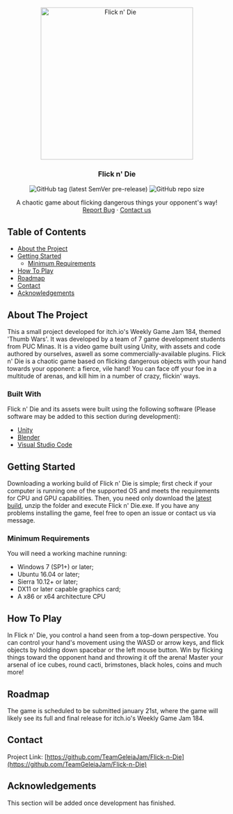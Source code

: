 <!--
*** Thanks for checking out this README Template. If you have a suggestion that would
*** make this better, please fork the repo and create a pull request or simply open
*** an issue with the tag "enhancement".
*** Thanks again! Now go create something AMAZING! :D
-->





<!-- PROJECT SHIELDS -->
<!--
*** I'm using markdown "reference style" links for readability.
*** Reference links are enclosed in brackets [ ] instead of parentheses ( ).
*** See the bottom of this document for the declaration of the reference variables
*** for contributors-url, forks-url, etc. This is an optional, concise syntax you may use.
*** https://www.markdownguide.org/basic-syntax/#reference-style-links
-->




<!-- PROJECT LOGO -->
<br />
<p align="center">
  <a href="https://github.com/ninito-ph/Tank-Wrecks/blob/master/README.md">
    <img src="https://i.imgur.com/3cuUXYY.png" alt="Flick n' Die" width="350" height="350">
  </a>
 
<h3 align="center">Flick n' Die</h3>
  <p align="center">
    <img alt="GitHub tag (latest SemVer pre-release)" src="https://img.shields.io/github/v/release/TeamGeleiaJam/Flick-n-Die?include_prereleases&label=version">
    <img alt="GitHub repo size" src="https://img.shields.io/github/repo-size/TeamGeleiaJam/Flick-n-Die?label=project%20size">
    <br />
    </p>
  </p>
  
  <p align="center">
    A chaotic game about flicking dangerous things your opponent's way!
    <br />
    <a href="https://github.com/TeamGeleiaJam/Flick-n-Die/issues">Report Bug</a>
    ·
    <a href="#contact">Contact us</a>
  </p>
</p>



<!-- TABLE OF CONTENTS -->
## Table of Contents

* [About the Project](#about-the-project)
* [Getting Started](#getting-started)
  * [Minimum Requirements](#minimum-requirements)
* [How To Play](#how-to-play)
* [Roadmap](#roadmap)
* [Contact](#contact)
* [Acknowledgements](#acknowledgements)



<!-- ABOUT THE PROJECT -->
## About The Project

This a small project developed for itch.io's Weekly Game Jam 184, themed 'Thumb Wars'. It was developed by a team of 7 game development students from PUC Minas. It is a video game built using Unity, with assets and code authored by ourselves, aswell as some commercially-available plugins. Flick n' Die is a chaotic game based on flicking dangerous objects with your hand towards your opponent: a fierce, vile hand! You can face off your foe in a multitude of arenas, and kill him in a number of crazy, flickin' ways.

### Built With
Flick n' Die and its assets were built using the following software (Please software may be added to this section during development):
* [Unity](https://unity.com/)
* [Blender](https://www.blender.org/)
* [Visual Studio Code](https://code.visualstudio.com/)


<!-- GETTING STARTED -->
## Getting Started

Downloading a working build of Flick n' Die is simple; first check if your computer is running one of the supported OS and meets the requirements for CPU and GPU capabilities. Then, you need only download the [latest build](https://ninito.itch.io/tank-wrecks), unzip the folder and execute Flick n' Die.exe. If you have any problems installing the game, feel free to open an issue or contact us via message.

### Minimum Requirements

You will need a working machine running:
* Windows 7 (SP1+) or later;
* Ubuntu 16.04 or later;
* Sierra 10.12+ or later;
* DX11 or later capable graphics card;
* A x86 or x64 architecture CPU

<!-- USAGE EXAMPLES -->
## How To Play

In Flick n' Die, you control a hand seen from a top-down perspective. You can control your hand's movement using the WASD or arrow keys, and flick objects by holding down spacebar or the left mouse button. Win by flicking things toward the opponent hand and throwing it off the arena! Master your arsenal of ice cubes, round cacti, brimstones, black holes, coins and much more!

<!-- ROADMAP -->
## Roadmap

The game is scheduled to be submitted january 21st, where the game will likely see its full and final release for itch.io's Weekly Game Jam 184. 

<!-- CONTACT -->
## Contact

Project Link: [https://github.com/TeamGeleiaJam/Flick-n-Die](https://github.com/TeamGeleiaJam/Flick-n-Die)

<!-- ACKNOWLEDGEMENTS -->
## Acknowledgements
This section will be added once development has finished.
